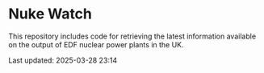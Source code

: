 # Nuke Watch

This repository includes code for retrieving the latest information available on the output of EDF nuclear power plants in the UK.

Last updated: 2025-03-28 23:14